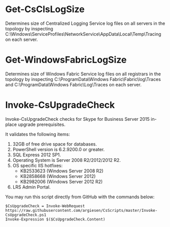 # Get-CsClsLogSize
Determines size of Centralized Logging Service log files on all servers in the topology by inspecting C:\Windows\ServiceProfiles\NetworkService\AppData\Local\Temp\Tracing on each server.

# Get-WindowsFabricLogSize
Determines size of Windows Fabric Service log files on all registrars in the topology by inspecting C:\ProgramData\Windows Fabric\Fabric\log\Traces and C:\ProgramData\Windows Fabric\Log\Traces on each server.

# Invoke-CsUpgradeCheck
Invoke-CsUpgradeCheck checks for Skype for Business Server 2015 in-place upgrade prerequisites.

It validates the following items:
1. 32GB of free drive space for databases.
2. PowerShell version is 6.2.9200.0 or greater.
3. SQL Express 2012 SP1.
4. Operating System is Server 2008 R2/2012/2012 R2.
5. OS specific IIS hotfixes:
	* KB2533623 (Windows Server 2008 R2)
	* KB2858668 (Windows Server 2012)
	* KB2982006 (Windows Server 2012 R2)
6. LRS Admin Portal.

You may run this script directly from GitHub with the commands below:
```
$CsUpgradeCheck = Invoke-WebRequest https://raw.githubusercontent.com/argiesen/CsScripts/master/Invoke-CsUpgradeCheck.ps1
Invoke-Expression $($CsUpgradeCheck.Content)
```
